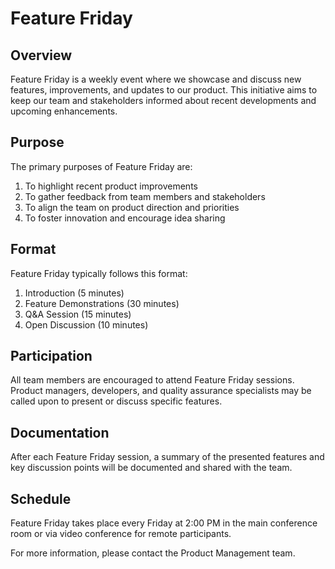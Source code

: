 # Feature Friday

## Overview

Feature Friday is a weekly event where we showcase and discuss new features, improvements, and updates to our product. This initiative aims to keep our team and stakeholders informed about recent developments and upcoming enhancements.

## Purpose

The primary purposes of Feature Friday are:

1. To highlight recent product improvements
2. To gather feedback from team members and stakeholders
3. To align the team on product direction and priorities
4. To foster innovation and encourage idea sharing

## Format

Feature Friday typically follows this format:

1. Introduction (5 minutes)
2. Feature Demonstrations (30 minutes)
3. Q&A Session (15 minutes)
4. Open Discussion (10 minutes)

## Participation

All team members are encouraged to attend Feature Friday sessions. Product managers, developers, and quality assurance specialists may be called upon to present or discuss specific features.

## Documentation

After each Feature Friday session, a summary of the presented features and key discussion points will be documented and shared with the team.

## Schedule

Feature Friday takes place every Friday at 2:00 PM in the main conference room or via video conference for remote participants.

For more information, please contact the Product Management team.